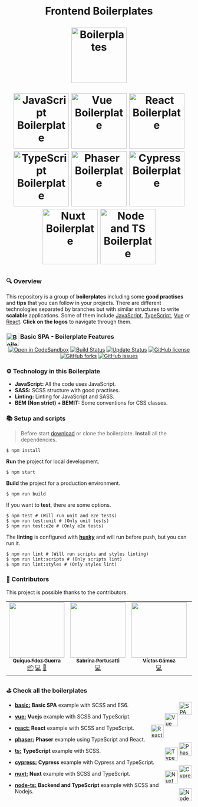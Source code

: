 <a id="logos" class="anchor" aria-hidden="true" href="#logos"></a><br/>

<h1 align="center">
  <p align="center">Frontend Boilerplates</p>
  <a href="https://boilerplates.js.org"><img src="https://raw.githubusercontent.com/CKGrafico/Frontend-Boilerplates/docs/resources/logo/logo.png"  width="150" alt="Boilerplates"></a>

<a href="https://github.com/CKGrafico/Frontend-Boilerplates/tree/basic#logos"><img src="https://raw.githubusercontent.com/CKGrafico/Frontend-Boilerplates/docs/resources/techs/spa.png" alt="JavaScript Boilerplate" width="150"></a>
<a href="https://github.com/CKGrafico/Frontend-Boilerplates/tree/vue#logos"><img src="https://raw.githubusercontent.com/CKGrafico/Frontend-Boilerplates/docs/resources/techs/vue-d.png" alt="Vue Boilerplate" width="150"></a>
<a href="https://github.com/CKGrafico/Frontend-Boilerplates/tree/react#logos"><img src="https://raw.githubusercontent.com/CKGrafico/Frontend-Boilerplates/docs/resources/techs/react-d.png" alt="React Boilerplate" width="150"></a>
<a href="https://github.com/CKGrafico/Frontend-Boilerplates/tree/ts#logos"><img src="https://raw.githubusercontent.com/CKGrafico/Frontend-Boilerplates/docs/resources/techs/ts-d.png" alt="TypeScript Boilerplate" width="150"></a>
<a href="https://github.com/CKGrafico/Frontend-Boilerplates/tree/phaser#logos"><img src="https://raw.githubusercontent.com/CKGrafico/Frontend-Boilerplates/docs/resources/techs/phaser-d.png" alt="Phaser Boilerplate" width="150"></a>
<a href="https://github.com/CKGrafico/Frontend-Boilerplates/tree/cypress#logos"><img src="https://raw.githubusercontent.com/CKGrafico/Frontend-Boilerplates/docs/resources/techs/cypress-d.png" alt="Cypress Boilerplate" width="150"></a>
<a href="https://github.com/CKGrafico/Frontend-Boilerplates/tree/nuxt#logos"><img src="https://raw.githubusercontent.com/CKGrafico/Frontend-Boilerplates/docs/resources/techs/nuxt-d.png" alt="Nuxt Boilerplate" width="150"></a>
<a href="https://github.com/CKGrafico/Frontend-Boilerplates/tree/node-ts#logos"><img src="https://raw.githubusercontent.com/CKGrafico/Frontend-Boilerplates/docs/resources/techs/nodets-d.png" alt="Node and TS Boilerplate" width="150"></a>

</h1>

### 🔍 Overview

This repository is a group of **boilerplates** including some **good practises** and **tips** that you can follow in your projects. There are different technologies separated by branches but with similar structures to write **scalable** applications. Some of them include [JavaScript](https://github.com/CKGrafico/Frontend-Boilerplates/tree/basic#logos), [TypeScript](https://github.com/CKGrafico/Frontend-Boilerplates/tree/ts#logos), [Vue](https://github.com/CKGrafico/Frontend-Boilerplates/tree/vue#logos) or [React](https://github.com/CKGrafico/Frontend-Boilerplates/tree/react#logos). **Click on the logos** to navigate through them.

### <img src="https://raw.githubusercontent.com/CKGrafico/Frontend-Boilerplates/docs/resources/techs/spa.png" align="left" width="35" title="Boilerplate" /> Basic SPA - Boilerplate Features

<p align="center">
  <a href="https://codesandbox.io/s/github/CKGrafico/Frontend-Boilerplates/tree/basic"><img src="https://img.shields.io/badge/CodeSandbox-template-blue?logo=codesandbox" alt="Open in CodeSandbox" /></a>
  <a href="https://travis-ci.org/CKGrafico/Frontend-Boilerplates"><img src="https://travis-ci.org/CKGrafico/Frontend-Boilerplates.svg?branch=basic" alt="Build Status" /></a>
  <a href="https://github.com/CKGrafico/Frontend-Boilerplates/releases"><img src="https://img.shields.io/badge/Update%20status-Frequently-brightgreen" alt="Update Status" /></a>
  <a href="https://github.com/CKGrafico/Frontend-Boilerplates/blob/basic/LICENSE"><img src="https://img.shields.io/github/license/CKGrafico/Frontend-Boilerplates.svg" alt="GitHub license" /></a>
  <a href="https://github.com/CKGrafico/Frontend-Boilerplates/network"><img src="https://img.shields.io/github/forks/CKGrafico/Frontend-Boilerplates.svg" alt="GitHub forks" /></a>
  <a href="https://github.com/CKGrafico/Frontend-Boilerplates/issues"><img src="https://img.shields.io/github/issues/CKGrafico/Frontend-Boilerplates.svg" alt="GitHub issues" /></a>
</p>

### ⚙️ Technology in this Boilerplate

- **JavaScript:** All the code uses JavaScript.
- **SASS:** SCSS structure with good practises.
- **Linting:** Linting for JavaScript and SASS.
- **BEM (Non strict) + BEMIT:** Some conventions for CSS classes.

### 📚 Setup and scripts

> Before start [download](https://github.com/CKGrafico/Frontend-Boilerplates/archive/basic.zip) or clone the boilerplate.
> **Install** all the dependencies.

```shell
$ npm install
```

**Run** the project for local development.

```shell
$ npm start
```

**Build** the project for a production environment.

```shell
$ npm run build
```

If you want to **test**, there are some options.

```shell
$ npm test # (Will run unit and e2e tests)
$ npm run test:unit # (Only unit tests)
$ npm run test:e2e # (Only e2e tests)
```

The **linting** is configured with [**husky**](https://github.com/typicode/husky) and will run before push, but you can run it.

```shell
$ npm run lint # (Will run scripts and styles linting)
$ npm run lint:scripts # (Only scripts lint)
$ npm run lint:styles # (Only styles lint)
```

### 🎩 Contributors

This project is possible thanks to the contributors.

<!-- ALL-CONTRIBUTORS-LIST:START - Do not remove or modify this section -->
<!-- prettier-ignore-start -->
<!-- markdownlint-disable -->
<table>
  <tr>
    <td align="center"><a href="http://CKgrafico.com"><img src="https://avatars1.githubusercontent.com/u/2048511?v=4" width="150px;" alt=""/><br /><sub><b>Quique Fdez Guerra</b></sub></a><br /><a href="#platform-ckgrafico" title="Packaging/porting to new platform">📦</a> <a href="https://github.com/CKGrafico/Frontend-Boilerplates/commits?author=ckgrafico" title="Code">💻</a> <a href="#tool-ckgrafico" title="Tools">🔧</a></td>
    <td align="center"><a href="https://github.com/spertusatti"><img src="https://avatars0.githubusercontent.com/u/25738279?v=4" width="150px;" alt=""/><br /><sub><b>Sabrina Pertusatti</b></sub></a><br /><a href="https://github.com/CKGrafico/Frontend-Boilerplates/commits?author=spertusatti" title="Code">💻</a></td>
    <td align="center"><a href="https://www.linkedin.com/in/victor-gamez/"><img src="https://avatars0.githubusercontent.com/u/14943217?v=4" width="150px;" alt=""/><br /><sub><b>Víctor Gámez</b></sub></a><br /><a href="https://github.com/CKGrafico/Frontend-Boilerplates/commits?author=VGamezz19" title="Code">💻</a></td>
    <td align="center"><a href="http://kryzh.com"><img src="https://avatars1.githubusercontent.com/u/2675648?v=4" width="150px;" alt=""/><br /><sub><b>Alex Kryzhanovskyy</b></sub></a><br /><a href="https://github.com/CKGrafico/Frontend-Boilerplates/commits?author=AlexKryzh" title="Code">💻</a></td>
    <td align="center"><a href="https://github.com/jcarloslr10"><img src="https://avatars0.githubusercontent.com/u/15978818?v=4" width="150px;" alt=""/><br /><sub><b>Juan Carlos</b></sub></a><br /><a href="https://github.com/CKGrafico/Frontend-Boilerplates/commits?author=jcarloslr10" title="Code">💻</a></td>
  </tr>
</table>

<!-- markdownlint-enable -->
<!-- prettier-ignore-end -->

<!-- ALL-CONTRIBUTORS-LIST:END -->

### ⛳️ Check all the boilerplates

- **[basic:](https://github.com/CKGrafico/Frontend-Boilerplates/tree/basic#logos)** **Basic SPA** example with SCSS and ES6. <img src="https://raw.githubusercontent.com/CKGrafico/Frontend-Boilerplates/docs/resources/techs/spa.png" align="right" width="35" title="SPA">

- **[vue:](https://github.com/CKGrafico/Frontend-Boilerplates/tree/vue#logos)** **Vuejs** example with SCSS and TypeScript. <img src="https://raw.githubusercontent.com/CKGrafico/Frontend-Boilerplates/docs/resources/techs/vue.png" align="right" width="35" title="Vue">

- **[react:](https://github.com/CKGrafico/Frontend-Boilerplates/tree/react#logos)** **React** example with SCSS and TypeScript. <img src="https://raw.githubusercontent.com/CKGrafico/Frontend-Boilerplates/docs/resources/techs/react.png" align="right" width="35" title="React">

- **[phaser:](https://github.com/CKGrafico/Frontend-Boilerplates/tree/phaser#logos)** **Phaser** example using TypeScript and React. <img src="https://raw.githubusercontent.com/CKGrafico/Frontend-Boilerplates/docs/resources/techs/phaser.png" align="right" width="35" title="Phaser">

- **[ts:](https://github.com/CKGrafico/Frontend-Boilerplates/tree/ts#logos)** **TypeScript** example with SCSS. <img src="https://raw.githubusercontent.com/CKGrafico/Frontend-Boilerplates/docs/resources/techs/ts.png" align="right" width="35" title="TypeScript">

- **[cypress:](https://github.com/CKGrafico/Frontend-Boilerplates/tree/cypress#logos)** **Cypress** example with Cypress and TypeScript. <img src="https://raw.githubusercontent.com/CKGrafico/Frontend-Boilerplates/docs/resources/techs/cypress.png" align="right" width="35" title="Cypress">

- **[nuxt:](https://github.com/CKGrafico/Frontend-Boilerplates/tree/nuxt#logos)** **Nuxt** example with SCSS and TypeScript. <img src="https://raw.githubusercontent.com/CKGrafico/Frontend-Boilerplates/docs/resources/techs/nuxt.png" align="right" width="35" title="Nuxt">

- **[node-ts:](https://github.com/CKGrafico/Frontend-Boilerplates/tree/node-ts#logos)** **Backend and TypeScript** example with SCSS and Nodejs. <img src="https://raw.githubusercontent.com/CKGrafico/Frontend-Boilerplates/docs/resources/techs/nodets.png" align="right" width="35" title="Node with TypeScript">
